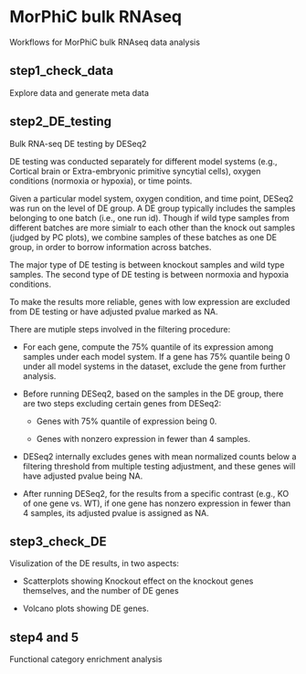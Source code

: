 # MorPhiC bulk RNAseq
Workflows for MorPhiC bulk RNAseq data analysis

## step1_check_data

Explore data and generate meta data

## step2_DE_testing

Bulk RNA-seq DE testing by DESeq2

DE testing was conducted separately for different model systems (e.g., Cortical brain or Extra-embryonic primitive syncytial cells), oxygen conditions (normoxia or hypoxia), or time points.  

Given a particular model system, oxygen condition, and time point, DESeq2 was run on the level of DE group. A DE group typically includes the samples belonging to one batch (i.e., one run id). Though if wild type samples from different batches are more simialr to each other than the knock out samples (judged by PC plots), we combine samples of these batches as one DE group, in order to borrow information across batches. 

The major type of DE testing is between knockout samples and wild type samples. The second type of DE testing is between normoxia and hypoxia conditions. 

To make the results more reliable, genes with low expression are excluded from DE testing or have adjusted pvalue marked as NA. 

There are mutiple steps involved in the filtering procedure:

- For each gene, compute the 75\% quantile of its expression among samples under each model system. If a gene has 75\% quantile being 0 under all model systems in the dataset, exclude the gene from further analysis.
  
- Before running DESeq2, based on the samples in the DE group, there are two steps excluding certain genes from DESeq2:
  
  - Genes with 75\% quantile of expression being 0.
    
  - Genes with nonzero expression in fewer than 4 samples.

- DESeq2 internally excludes genes with mean normalized counts below a filtering threshold from multiple testing adjustment, and these genes will have adjusted pvalue being NA.

- After running DESeq2, for the results from a specific contrast (e.g., KO of one gene vs. WT), if one gene has nonzero expression in fewer than 4 samples, its adjusted pvalue is assigned as NA.



## step3_check_DE

Visulization of the DE results, in two aspects:
- Scatterplots showing Knockout effect on the knockout genes themselves, and the number of DE genes
  
- Volcano plots showing DE genes. 

## step4 and 5

Functional category enrichment analysis
